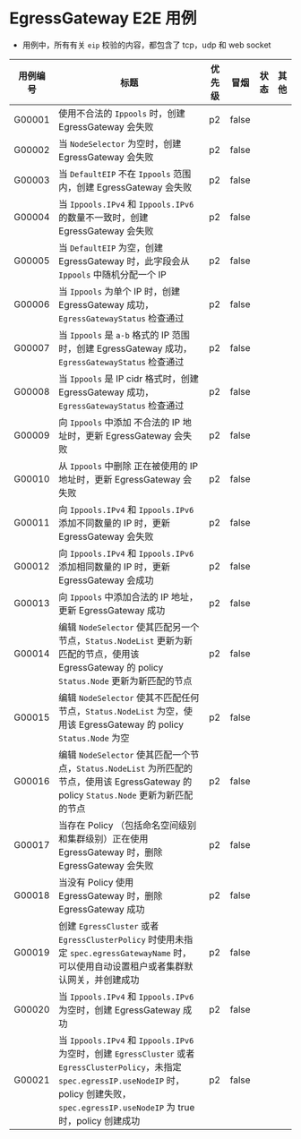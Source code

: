 <!--
# E2E Cases for EgressGateway
- all case about check the `eip` will include tcp, udp and web socket

| Case ID | Title                                                                                                                                         | Priority  | Smoke | Status | Other |
|---------|-----------------------------------------------------------------------------------------------------------------------------------------------|-----------|-------|--------|-------|
| G00001  | Creating an EgressGateway fails when using invalid `Ippools`                                                                                  | p2        | false  |        |       |
| G00002  | Creation of EgressGateway fails when `NodeSelector` is empty                                                                                  | p2        | false  |        |       |
| G00003  | Creation of EgressGateway fails when `DefaultEIP` is not in scope of `Ippools`                                                                | p2        | false  |        |       |
| G00004  | Creation of EgressGateway fails when the number of `Ippools.IPv4` and `Ippools.IPv6` does not match                                           | p2        | false  |        |       |
| G00005  | When `DefaultEIP` is empty, when creating EgressGateway, this field will randomly assign an IP from `Ippools`                                 | p2        | false  |        |       |
| G00006  | When `Ippools` is a single IP, the EgressGateway is successfully created and the `EgressGatewayStatus` check is passed                        | p2        | false  |        |       |
| G00007  | When `Ippools` is an IP range in `a-b` format, the EgressGateway is successfully created and the `EgressGatewayStatus` check passes           | p2        | false  |        |       |
| G00008  | When `Ippools` is in IP cidr format, EgressGateway is successfully created and `EgressGatewayStatus` check is passed                          | p2        | false  |        |       |
| G00009  | Updating EgressGateway fails when adding invalid IP addresses to `Ippools`                                                                    | p2        | false  |        |       |
| G00010  | Updating EgressGateway fails when removing IP addresses in use from `Ippools`                                                                 | p2        | false  |        |       |
| G00011  | Updating EgressGateway fails when adding different number of IPs to `Ippools.IPv4` and `Ippools.IPv6`                                         | p2        | false  |        |       |
| G00012  | Updating EgressGateway succeed when adding same number of IPs to `Ippools.IPv4` and `Ippools.IPv6`                                            | p2        | false  |        |       |
| G00013  | Add legal IP address to `Ippools`, update EgressGateway successfully                                                                          | p2        | false  |        |       |
| G00014  | When `NodeSelector` is edited, `egressGatewayStatus` updates correctly as expected                                                            | p2        | false  |        |       |
| G00015  | Deleting an EgressGateway fails when there is a Policy (both at the namespace level and at the cluster level) that is using the EgressGateway | p2        | false  |        |       |
| G00016  | When EgressGateway is not used by Policy, the EgressGateway is deleted successfully                                                           | p2        | false  |        |       |
-->

# EgressGateway E2E 用例
- 用例中，所有有关 `eip` 校验的内容，都包含了 tcp，udp 和 web socket

| 用例编号   | 标题                                                                                                     | 优先级 | 冒烟    | 状态 | 其他 |
|--------|--------------------------------------------------------------------------------------------------------|-----|-------|----|----|
| G00001 | 使用不合法的 `Ippools` 时，创建 EgressGateway 会失败                                                                | p2  | false |    |    |
| G00002 | 当 `NodeSelector` 为空时，创建 EgressGateway 会失败                                                              | p2  | false |    |    |
| G00003 | 当 `DefaultEIP` 不在 `Ippools` 范围内，创建 EgressGateway 会失败                                                   | p2  | false |    |    |
| G00004 | 当 `Ippools.IPv4` 和 `Ippools.IPv6` 的数量不一致时，创建 EgressGateway 会失败                                         | p2  | false |    |    |
| G00005 | 当 `DefaultEIP` 为空，创建 EgressGateway 时，此字段会从 `Ippools` 中随机分配一个 IP                                        | p2  | false |    |    |
| G00006 | 当 `Ippools` 为单个 IP 时，创建 EgressGateway 成功，`EgressGatewayStatus` 检查通过                                    | p2  | false |    |    |
| G00007 | 当 `Ippools` 是 `a-b` 格式的 IP 范围时，创建 EgressGateway 成功，`EgressGatewayStatus` 检查通过                          | p2  | false |    |    |
| G00008 | 当 `Ippools` 是 IP cidr 格式时，创建 EgressGateway 成功，`EgressGatewayStatus` 检查通过                               | p2  | false |    |    |
| G00009 | 向 `Ippools` 中添加 不合法的 IP 地址时，更新 EgressGateway 会失败                                                       | p2  | false |    |    |
| G00010 | 从 `Ippools` 中删除 正在被使用的 IP 地址时，更新 EgressGateway 会失败                                                     | p2  | false |    |    |
| G00011 | 向 `Ippools.IPv4` 和 `Ippools.IPv6` 添加不同数量的 IP 时，更新 EgressGateway 会失败                                    | p2  | false |    |    |
| G00012 | 向 `Ippools.IPv4` 和 `Ippools.IPv6` 添加相同数量的 IP 时，更新 EgressGateway 会成功                                    | p2  | false |    |    |
| G00013 | 向 `Ippools` 中添加合法的 IP 地址，更新 EgressGateway 成功                                                           | p2  | false |    |    |
| G00014 | 编辑 `NodeSelector` 使其匹配另一个节点，`Status.NodeList` 更新为新匹配的节点，使用该 EgressGateway 的 policy `Status.Node` 更新为新匹配的节点                          | p2  | false |      |     |
| G00015 | 编辑 `NodeSelector` 使其不匹配任何节点，`Status.NodeList` 为空，使用该 EgressGateway 的 policy `Status.Node` 为空         | p2  | false |      |     |
| G00016 | 编辑 `NodeSelector` 使其匹配一个节点，`Status.NodeList` 为所匹配的节点，使用该 EgressGateway 的 policy `Status.Node` 更新为新匹配的节点         | p2  | false |      |     |
| G00017 | 当存在 Policy （包括命名空间级别和集群级别）正在使用 EgressGateway 时，删除 EgressGateway 会失败                                    | p2  | false |    |    |
| G00018 | 当没有 Policy 使用 EgressGateway 时，删除 EgressGateway 成功                                                      | p2  | false |    |    |
| G00019 | 创建 `EgressCluster` 或者 `EgressClusterPolicy` 时使用未指定 `spec.egressGatewayName` 时，可以使用自动设置租户或者集群默认网关，并创建成功 | p2  | false |    |    |
| G00020 | 当 `Ippools.IPv4` 和 `Ippools.IPv6` 为空时，创建 EgressGateway 成功 | p2  | false |    |    |
| G00021 | 当 `Ippools.IPv4` 和 `Ippools.IPv6` 为空时，创建 `EgressCluster` 或者 `EgressClusterPolicy`，未指定 `spec.egressIP.useNodeIP` 时，policy 创建失败，`spec.egressIP.useNodeIP` 为 true 时，policy 创建成功 | p2  | false |    |    |